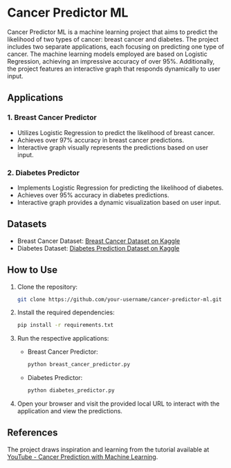 # Cancer Predictor ML

Cancer Predictor ML is a machine learning project that aims to predict the likelihood of two types of cancer: breast cancer and diabetes. The project includes two separate applications, each focusing on predicting one type of cancer. The machine learning models employed are based on Logistic Regression, achieving an impressive accuracy of over 95%. Additionally, the project features an interactive graph that responds dynamically to user input.

## Applications

### 1. Breast Cancer Predictor
- Utilizes Logistic Regression to predict the likelihood of breast cancer.
- Achieves over 97% accuracy in breast cancer predictions.
- Interactive graph visually represents the predictions based on user input.

### 2. Diabetes Predictor
- Implements Logistic Regression for predicting the likelihood of diabetes.
- Achieves over 95% accuracy in diabetes predictions.
- Interactive graph provides a dynamic visualization based on user input.

## Datasets
- Breast Cancer Dataset: [Breast Cancer Dataset on Kaggle](https://www.kaggle.com/datasets/yasserh/breast-cancer-dataset)
- Diabetes Dataset: [Diabetes Prediction Dataset on Kaggle](https://www.kaggle.com/datasets/iammustafatz/diabetes-prediction-dataset)

## How to Use

1. Clone the repository:
   ```bash
   git clone https://github.com/your-username/cancer-predictor-ml.git
   ```

2. Install the required dependencies:
   ```bash
   pip install -r requirements.txt
   ```

3. Run the respective applications:
   - Breast Cancer Predictor:
     ```bash
     python breast_cancer_predictor.py
     ```
   - Diabetes Predictor:
     ```bash
     python diabetes_predictor.py
     ```

4. Open your browser and visit the provided local URL to interact with the application and view the predictions.

## References
The project draws inspiration and learning from the tutorial available at [YouTube - Cancer Prediction with Machine Learning](https://www.youtube.com/watch?v=NfwfiyMi1lk&t=2216s).
